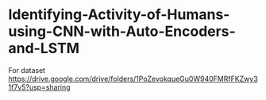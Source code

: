 # Identifying-Activity-of-Humans-using-CNN-with-Auto-Encoders-and-LSTM

For dataset
https://drive.google.com/drive/folders/1PoZevokqueGu0W940FMRfFKZwy31f7v5?usp=sharing
